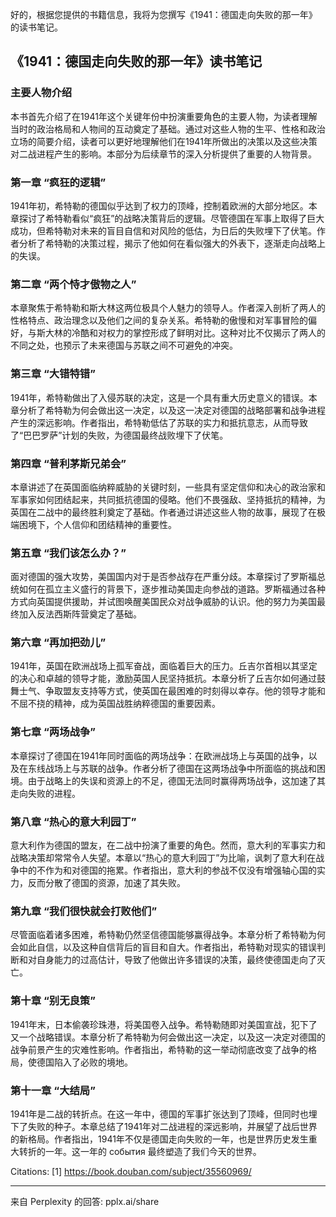 好的，根据您提供的书籍信息，我将为您撰写《1941：德国走向失败的那一年》的读书笔记。

## 《1941：德国走向失败的那一年》读书笔记

### 主要人物介绍

本书首先介绍了在1941年这个关键年份中扮演重要角色的主要人物，为读者理解当时的政治格局和人物间的互动奠定了基础。通过对这些人物的生平、性格和政治立场的简要介绍，读者可以更好地理解他们在1941年所做出的决策以及这些决策对二战进程产生的影响。本部分为后续章节的深入分析提供了重要的人物背景。

### 第一章 “疯狂的逻辑”

1941年初，希特勒的德国似乎达到了权力的顶峰，控制着欧洲的大部分地区。本章探讨了希特勒看似“疯狂”的战略决策背后的逻辑。尽管德国在军事上取得了巨大成功，但希特勒对未来的盲目自信和对风险的低估，为日后的失败埋下了伏笔。作者分析了希特勒的决策过程，揭示了他如何在看似强大的外表下，逐渐走向战略上的失误。

### 第二章 “两个恃才傲物之人”

本章聚焦于希特勒和斯大林这两位极具个人魅力的领导人。作者深入剖析了两人的性格特点、政治理念以及他们之间的复杂关系。希特勒的傲慢和对军事冒险的偏好，与斯大林的冷酷和对权力的掌控形成了鲜明对比。这种对比不仅揭示了两人的不同之处，也预示了未来德国与苏联之间不可避免的冲突。

### 第三章 “大错特错”

1941年，希特勒做出了入侵苏联的决定，这是一个具有重大历史意义的错误。本章分析了希特勒为何会做出这一决定，以及这一决定对德国的战略部署和战争进程产生的深远影响。作者指出，希特勒低估了苏联的实力和抵抗意志，从而导致了“巴巴罗萨”计划的失败，为德国最终战败埋下了伏笔。

### 第四章 “普利茅斯兄弟会”

本章讲述了在英国面临纳粹威胁的关键时刻，一些具有坚定信仰和决心的政治家和军事家如何团结起来，共同抵抗德国的侵略。他们不畏强敌、坚持抵抗的精神，为英国在二战中的最终胜利奠定了基础。作者通过讲述这些人物的故事，展现了在极端困境下，个人信仰和团结精神的重要性。

### 第五章 “我们该怎么办？”

面对德国的强大攻势，美国国内对于是否参战存在严重分歧。本章探讨了罗斯福总统如何在孤立主义盛行的背景下，逐步推动美国走向参战的道路。罗斯福通过各种方式向英国提供援助，并试图唤醒美国民众对战争威胁的认识。他的努力为美国最终加入反法西斯阵营奠定了基础。

### 第六章 “再加把劲儿”

1941年，英国在欧洲战场上孤军奋战，面临着巨大的压力。丘吉尔首相以其坚定的决心和卓越的领导才能，激励英国人民坚持抵抗。本章分析了丘吉尔如何通过鼓舞士气、争取盟友支持等方式，使英国在最困难的时刻得以幸存。他的领导才能和不屈不挠的精神，成为英国战胜纳粹德国的重要因素。

### 第七章 “两场战争”

本章探讨了德国在1941年同时面临的两场战争：在欧洲战场上与英国的战争，以及在东线战场上与苏联的战争。作者分析了德国在这两场战争中所面临的挑战和困境。由于战略上的失误和资源上的不足，德国无法同时赢得两场战争，这加速了其走向失败的进程。

### 第八章 “热心的意大利园丁”

意大利作为德国的盟友，在二战中扮演了重要的角色。然而，意大利的军事实力和战略决策却常常令人失望。本章以“热心的意大利园丁”为比喻，讽刺了意大利在战争中的不作为和对德国的拖累。作者指出，意大利的参战不仅没有增强轴心国的实力，反而分散了德国的资源，加速了其失败。

### 第九章 “我们很快就会打败他们”

尽管面临着诸多困难，希特勒仍然坚信德国能够赢得战争。本章分析了希特勒为何会如此自信，以及这种自信背后的盲目和自大。作者指出，希特勒对现实的错误判断和对自身能力的过高估计，导致了他做出许多错误的决策，最终使德国走向了灭亡。

### 第十章 “别无良策”

1941年末，日本偷袭珍珠港，将美国卷入战争。希特勒随即对美国宣战，犯下了又一个战略错误。本章分析了希特勒为何会做出这一决定，以及这一决定对德国的战争前景产生的灾难性影响。作者指出，希特勒的这一举动彻底改变了战争的格局，使德国陷入了必败的境地。

### 第十一章 “大结局”

1941年是二战的转折点。在这一年中，德国的军事扩张达到了顶峰，但同时也埋下了失败的种子。本章总结了1941年对二战进程的深远影响，并展望了战后世界的新格局。作者指出，1941年不仅是德国走向失败的一年，也是世界历史发生重大转折的一年。这一年的 события 最终塑造了我们今天的世界。

Citations:
[1] https://book.douban.com/subject/35560969/

---
来自 Perplexity 的回答: pplx.ai/share